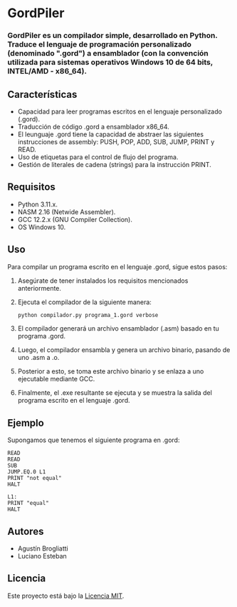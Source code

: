 # GordPiler

<h3>
    GordPiler es un compilador simple, desarrollado en Python.<br>
    Traduce el lenguaje de programación personalizado (denominado ".gord") a ensamblador (con la convención utilizada para sistemas operativos Windows 10 de 64 bits, INTEL/AMD - x86_64).
</h3>

## Características

- Capacidad para leer programas escritos en el lenguaje personalizado (.gord).
- Traducción de código .gord a ensamblador x86_64.
- El leunguaje .gord tiene la capacidad de abstraer las siguientes instrucciones de assembly: PUSH, POP, ADD, SUB, JUMP, PRINT y READ.
- Uso de etiquetas para el control de flujo del programa.
- Gestión de literales de cadena (strings) para la instrucción PRINT.

## Requisitos

- Python 3.11.x.
- NASM 2.16 (Netwide Assembler).
- GCC 12.2.x (GNU Compiler Collection).
- OS Windows 10.

## Uso

Para compilar un programa escrito en el lenguaje .gord, sigue estos pasos:

1. Asegúrate de tener instalados los requisitos mencionados anteriormente.
2. Ejecuta el compilador de la siguiente manera:

    ```bash
    python compilador.py programa_1.gord verbose
    ```

3. El compilador generará un archivo ensamblador (.asm) basado en tu programa .gord.
4. Luego, el compilador ensambla y genera un archivo binario, pasando de uno .asm a .o.
5. Posterior a esto, se toma este archivo binario y se enlaza a uno ejecutable mediante GCC.
6. Finalmente, el .exe resultante se ejecuta y se muestra la salida del programa escrito en el lenguaje .gord.

## Ejemplo

Supongamos que tenemos el siguiente programa en .gord:

```plaintext
READ
READ
SUB
JUMP.EQ.0 L1
PRINT "not equal"
HALT

L1:
PRINT "equal"
HALT
```

## Autores

- Agustín Brogliatti
- Luciano Esteban

## Licencia

Este proyecto está bajo la [Licencia MIT](LICENSE).
